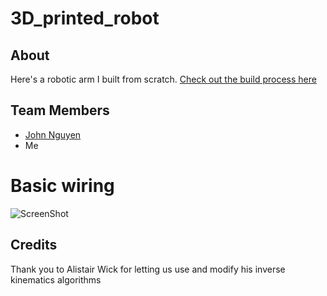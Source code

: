 # 3D_printed_robot

## About
Here's a robotic arm I built from scratch.
[Check out the build process here](https://www.seanngpack.com/3D-printed-robotic-arm/)

## Team Members
* [John Nguyen](http://github.com/johnnguyen2020)
* Me

# Basic wiring

![ScreenShot](https://raw.github.com/seanngpack/3D-Printed-Robotic-Arm/tree/master/Photos/PiStepper03.png)

## Credits
Thank you to Alistair Wick for letting us use and modify his inverse kinematics algorithms
